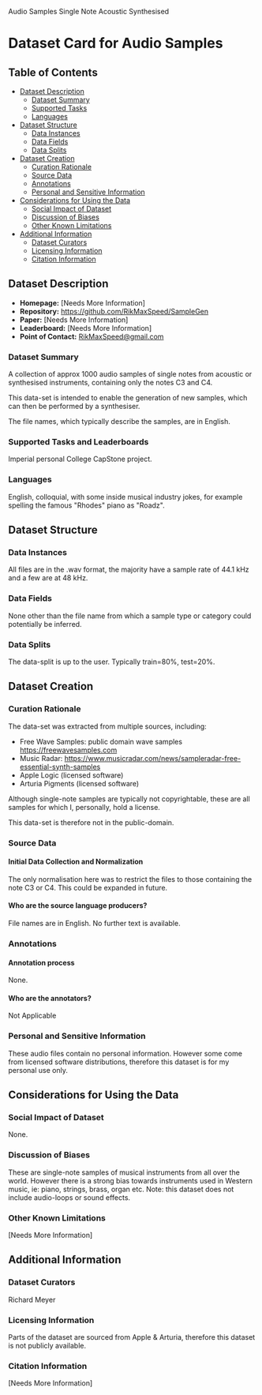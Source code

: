 Audio
Samples
Single Note
Acoustic
Synthesised


# Dataset Card for Audio Samples

## Table of Contents
- [Dataset Description](#dataset-description)
  - [Dataset Summary](#dataset-summary)
  - [Supported Tasks](#supported-tasks-and-leaderboards)
  - [Languages](#languages)
- [Dataset Structure](#dataset-structure)
  - [Data Instances](#data-instances)
  - [Data Fields](#data-instances)
  - [Data Splits](#data-instances)
- [Dataset Creation](#dataset-creation)
  - [Curation Rationale](#curation-rationale)
  - [Source Data](#source-data)
  - [Annotations](#annotations)
  - [Personal and Sensitive Information](#personal-and-sensitive-information)
- [Considerations for Using the Data](#considerations-for-using-the-data)
  - [Social Impact of Dataset](#social-impact-of-dataset)
  - [Discussion of Biases](#discussion-of-biases)
  - [Other Known Limitations](#other-known-limitations)
- [Additional Information](#additional-information)
  - [Dataset Curators](#dataset-curators)
  - [Licensing Information](#licensing-information)
  - [Citation Information](#citation-information)

## Dataset Description

- **Homepage:** [Needs More Information]
- **Repository:** https://github.com/RikMaxSpeed/SampleGen
- **Paper:** [Needs More Information]
- **Leaderboard:** [Needs More Information]
- **Point of Contact:** RikMaxSpeed@gmail.com

### Dataset Summary

A collection of approx 1000 audio samples of single notes from acoustic or synthesised instruments, containing only the notes C3 and C4.

This data-set is intended to enable the generation of new samples, which  can then be performed by a synthesiser.

The file names, which typically describe the samples, are in English.



### Supported Tasks and Leaderboards

Imperial personal College CapStone project.

### Languages

English, colloquial, with some inside musical industry jokes, for example spelling the famous "Rhodes" piano as "Roadz".


## Dataset Structure

### Data Instances

All files are in the .wav format, the majority have a sample rate of 44.1 kHz and a few are at 48 kHz.

### Data Fields

None other than the file name from which a sample type or category could potentially be inferred.

### Data Splits

The data-split is up to the user. Typically train=80%, test=20%.

## Dataset Creation

### Curation Rationale

The data-set was extracted from multiple sources, including:
- Free Wave Samples: public domain wave samples https://freewavesamples.com
- Music Radar: https://www.musicradar.com/news/sampleradar-free-essential-synth-samples
- Apple Logic (licensed software)
- Arturia Pigments (licensed software)

Although single-note samples are typically not copyrightable, these are all samples for which I, personally, hold a license.

This data-set is therefore not in the public-domain.


### Source Data

#### Initial Data Collection and Normalization

The only normalisation here was to restrict the files to those containing the note C3 or C4.
This could be expanded in future.

#### Who are the source language producers?

File names are in English. No further text is available.

### Annotations

#### Annotation process

None.

#### Who are the annotators?

Not Applicable

### Personal and Sensitive Information

These audio files contain no personal information.
However some come from licensed software distributions, therefore this dataset is  for my personal use only.



## Considerations for Using the Data

### Social Impact of Dataset

None.

### Discussion of Biases

These are single-note samples of musical instruments from all over the world. 
However there is a strong bias towards instruments used in Western music, ie: piano, strings, brass, organ etc.
Note: this dataset does not include audio-loops or sound effects.


### Other Known Limitations

[Needs More Information]

## Additional Information

### Dataset Curators

Richard Meyer

### Licensing Information

Parts of the dataset are sourced from Apple & Arturia, therefore this dataset is not publicly available.

### Citation Information

[Needs More Information]